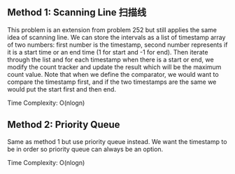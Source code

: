 ## Method 1: Scanning Line 扫描线

This problem is an extension from problem 252 but still applies the same idea of scanning line. We can store the intervals as a list of timestamp array of two numbers: first number is the timestamp, second number represents if it is a start time or an end time (1 for start and -1 for end). Then iterate through the list and for each timestamp when there is a start or end, we modify the count tracker and update the result which will be the maximum count value. Note that when we define the comparator, we would want to compare the timestamp first, and if the two timestamps are the same we would put the 
start first and then end.

Time Complexity: O(nlogn)

## Method 2: Priority Queue

Same as method 1 but use priority queue instead. We want the timestamp to be in order so priority queue can always be an option.

Time Complexity: O(nlogn)
